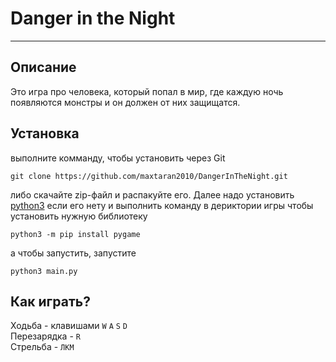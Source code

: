 # Danger in the Night
---
## Описание
Это игра про человека, который попал в мир, где каждую ночь появляются монстры и он должен от них защищатся.

## Установка

выполните комманду, чтобы установить через Git
```
git clone https://github.com/maxtaran2010/DangerInTheNight.git
```
либо скачайте zip-файл и распакуйте его. Далее надо установить [python3](https://python.org)
если его нету и выполнить команду в дериктории игры чтобы установить нужную библиотеку
```
python3 -m pip install pygame
```
а чтобы запустить, запустите
```
python3 main.py
```

## Как играть?

Ходьба -  клавишами `W` `A` `S` `D` \
Перезарядка - `R` \
Стрельба - `ЛКМ`

